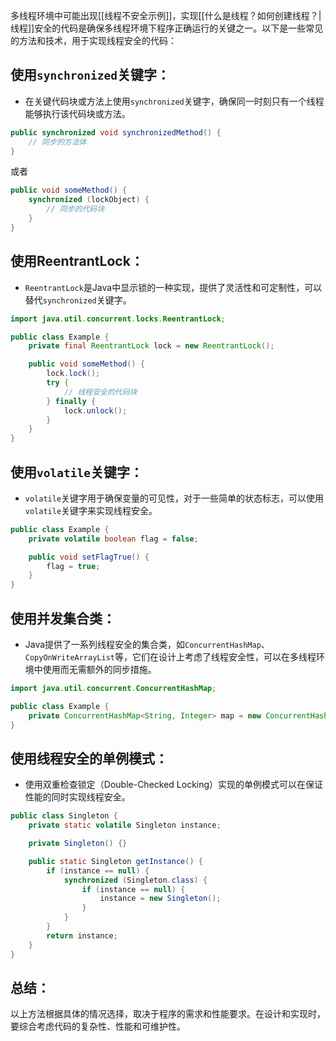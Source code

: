 多线程环境中可能出现[[线程不安全示例]]，实现[[什么是线程？如何创建线程？|线程]]安全的代码是确保多线程环境下程序正确运行的关键之一。以下是一些常见的方法和技术，用于实现线程安全的代码：
## 使用`synchronized`关键字：
   - 在关键代码块或方法上使用`synchronized`关键字，确保同一时刻只有一个线程能够执行该代码块或方法。
   ```java
   public synchronized void synchronizedMethod() {
       // 同步的方法体
   }
   ```
   或者
   ```java
   public void someMethod() {
       synchronized (lockObject) {
           // 同步的代码块
       }
   }
   ```
## 使用ReentrantLock：
   - `ReentrantLock`是Java中显示锁的一种实现，提供了灵活性和可定制性，可以替代`synchronized`关键字。
   ```java
   import java.util.concurrent.locks.ReentrantLock;

   public class Example {
       private final ReentrantLock lock = new ReentrantLock();

       public void someMethod() {
           lock.lock();
           try {
               // 线程安全的代码块
           } finally {
               lock.unlock();
           }
       }
   }
   ```

## 使用`volatile`关键字：
   - `volatile`关键字用于确保变量的可见性，对于一些简单的状态标志，可以使用`volatile`关键字来实现线程安全。
   ```java
   public class Example {
       private volatile boolean flag = false;

       public void setFlagTrue() {
           flag = true;
       }
   }
   ```
## 使用并发集合类：
   - Java提供了一系列线程安全的集合类，如`ConcurrentHashMap`、`CopyOnWriteArrayList`等，它们在设计上考虑了线程安全性，可以在多线程环境中使用而无需额外的同步措施。
   ```java
   import java.util.concurrent.ConcurrentHashMap;

   public class Example {
       private ConcurrentHashMap<String, Integer> map = new ConcurrentHashMap<>();
   }
   ```
## 使用线程安全的单例模式：
   - 使用双重检查锁定（Double-Checked Locking）实现的单例模式可以在保证性能的同时实现线程安全。
   ```java
   public class Singleton {
       private static volatile Singleton instance;

       private Singleton() {}

       public static Singleton getInstance() {
           if (instance == null) {
               synchronized (Singleton.class) {
                   if (instance == null) {
                       instance = new Singleton();
                   }
               }
           }
           return instance;
       }
   }
   ```
## 总结：
以上方法根据具体的情况选择，取决于程序的需求和性能要求。在设计和实现时，要综合考虑代码的复杂性、性能和可维护性。